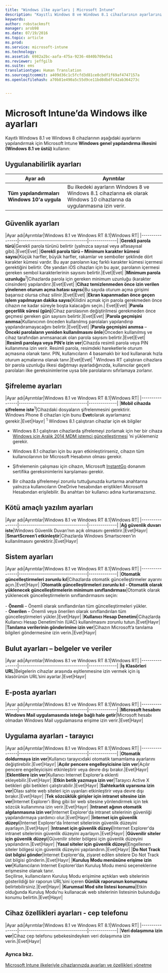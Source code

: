 ```yaml
---
title: "Windows ilke ayarları | Microsoft Intune"
description: "Kayıtlı Windows 8 ve Windows 8.1 cihazlarının ayarlarını yapılandırmak için Intune Windows genel yapılandırma ilkesini (Windows 8.1 ve üstü) kullanın."
keywords: 
author: robstackmsft
manager: arob98
ms.date: 07/19/2016
ms.topic: article
ms.prod: 
ms.service: microsoft-intune
ms.technology: 
ms.assetid: 6982a2bc-aafa-475a-9236-4840b709e5a1
ms.reviewer: jeffgilb
ms.suite: ems
translationtype: Human Translation
ms.sourcegitcommit: a409d36c1c5fcfd3d81ce0cbdf1f69af4747157a
ms.openlocfilehash: a70b81e490a5c55d9ce11bd8dbdfc42ab364273c


---
```


# Microsoft Intune’da Windows ilke ayarları
Kayıtlı Windows 8.1 ve Windows 8 cihazlarının aşağıdaki ayarlarını yapılandırmak için Microsoft Intune **Windows genel yapılandırma ilkesini (Windows 8.1 ve üstü)** kullanın:

## Uygulanabilirlik ayarları

|Ayar adı|Ayrıntılar|
|----------------|----------------------------------|
|**Tüm yapılandırmaları Windows 10'a uygula**|Bu ilkedeki ayarların Windows 8 ve Windows 8.1 cihazlarına ek olarak Windows 10 cihazlarına da uygulanmasına izin verir.|

## Güvenlik ayarları

|Ayar adı|Ayrıntılar|Windows 8.1 ve Windows RT 8.1|Windows RT|
|----------------|----------------------------------|--------------|
|**Gerekli parola türü**|Gerekli parola türünü belirtir (yalnızca sayısal veya alfasayısal gibi).|Evet|Evet|
|**Gerekli parola türü – Minimum karakter kümesi sayısı**|Küçük harfler, büyük harfler, rakamlar ve semboller şeklinde dört karakter kümesi vardır. Bu ayar parolanın kaç farklı karakter kümesi içermesi gerektiğini belirtir. Öte yandan iOS cihazları için bu ayar, parolanın içermesi gereken sembol karakterlerinin sayısını belirtir.|Evet|Evet|
|**Minimum parola uzunluğu**<sup>1</sup>|Cihazlarda parola için gereken minimum uzunluğu (karakter cinsinden) yapılandırır.|Evet|Evet|
|**Cihaz temizlenmeden önce izin verilen yinelenen oturum açma hatası sayısı**|Bu sayıda oturum açma girişimi başarısız olursa cihaz silinir.|Evet|Evet|
|**Ekran kapanmadan önce geçen işlem yapılmayan dakika sayısı**|Kilidini açmak için parola gerekmeden önce cihazın ne kadar süreyle boşta kalacağını seçin.| Evet|Evet|
|**Parola geçerlilik süresi (gün)**|Cihaz parolasının değiştirilmesi gerekmeden önce geçmesi gereken gün sayısını belirtir.|Evet|Evet|
|**Parola geçmişini anımsa**|Kullanıcının önceden kullanılmış parolaları yapılandırıp yapılandıramayacağını belirtir.|Evet|Evet|
|**Parola geçmişini anımsa** – **Önceki parolaların yeniden kullanılmasını önle**|Önceden kullanılmış ve cihaz tarafından anımsanacak olan parola sayısını belirtir.|Evet|Evet|
|**Resimli parolaya veya PIN’e izin ver**|Cihazda resimli parola veya PIN kullanımına izin verir. Resimli parola, resimdeki hareketlerle oturum açmasına olanak tanır. PIN, kullanıcıların 4 basamaklı bir kod kullanarak hızla oturum açmalarına olanak tanır.|Evet|Evet|
<sup>1</sup> Windows RT çalıştıran cihazlara bir parola uzunluğu ilkesi dağıtmayı ayarladığınızda, kullanıcılar geçerli parolaları ilke gereksinimlerine uysa bile parolalarını sıfırlamaya zorlanır.

## Şifreleme ayarları

|Ayar adı|Ayrıntılar|Windows 8.1 ve Windows RT 8.1|Windows RT|
|----------------|----------------------------------|--------------|
|**Mobil cihazda şifreleme iste**<sup>1</sup>|Cihazdaki dosyaların şifrelenmesini gerektirir.<br>Windows Phone 8 cihazları için bunu **Evet**olarak ayarlamanız gerekir.|Evet|Hayır|
<sup>1</sup> Windows 8.1 çalıştıran cihazlar için ek bilgiler

-   Windows 8.1 çalıştıran cihazlarda şifrelemeyi zorlamak için her bir cihaza [Windows için Aralık 2014 MDM istemci güncelleştirmesi](http://support.microsoft.com/kb/3013816) ’ni yüklemeniz gerekir.

-   Windows 8.1 cihazları için bu ayarı etkinleştirirseniz, cihazın tüm kullanıcılarının bir Microsoft Hesabının olması gerekir.

-   Şifrelemenin çalışması için cihazın, Microsoft [InstantGo](http://blogs.windows.com/bloggingwindows/2014/06/19/instantgo-a-better-way-to-sleep/) donanım sertifika gereksinimlerini karşılaması gerekir.

-   Bir cihazda şifrelemeyi zorunlu tuttuğunuzda kurtarma anahtarına yalnızca kullanıcıların OneDrive hesabından eriştikleri Microsoft Hesabından erişilebilir. Bu anahtarı bir kullanıcı adına kurtaramazsınız.

## Kötü amaçlı yazılım ayarları

|Ayar adı|Ayrıntılar|Windows 8.1 ve Windows RT 8.1|Windows RT|
|----------------|----------------------------------|--------------|
|**Ağ güvenlik duvarı iste**|Windows Güvenlik Duvarı’nın açık olmasını gerektirir.|Evet|Hayır|
|**SmartScreen’i etkinleştir**|Cihazlarda Windows Smartscreen'in kullanılmasını gerektirir.|Evet|Hayır|

## Sistem ayarları

|Ayar adı|Ayrıntılar|Windows 8.1 ve Windows RT 8.1|Windows RT|
|----------------|----------------------------------|--------------|
|**Otomatik güncelleştirmeleri zorunlu kıl**|Cihazlarda otomatik güncelleştirmeler ayarını açın.|Evet|Hayır|
|**Otomatik güncelleştirmeleri zorunlu kıl - Otomatik olarak yüklenecek güncelleştirmelerin minimum sınıflandırması**|Otomatik olarak yüklenecek güncelleştirmelerin sınıflandırmasını seçin:<br /><br />-   **Önemli** – Önemli olarak sınıflandırılan tüm güncelleştirmeleri yükler.<br />-   **Önerilen** – Önemli veya önerilen olarak sınıflandırılan tüm güncelleştirmeleri yükler.|Evet|Hayır|
|**Kullanıcı Hesap Denetimi**|Cihazlarda Kullanıcı Hesap Denetimi’nin (UAC) kullanılmasını zorunlu tutun.|Evet|Hayır|
|**Tanılama verilerinin gönderimine izin ver**|Cihazın Microsoft’a tanılama bilgileri göndermesine izin verin.|Evet|Hayır|


## Bulut ayarları – belgeler ve veriler

|Ayar adı|Ayrıntılar|Windows 8.1 ve Windows RT 8.1|Windows RT|
|----------------|----------------------------------|--------------|
|**İş Klasörleri URL**|Belgelerin cihazlar arasında eşitlenmesine izin vermek için iş klasörünün URL’sini ayarlar.|Evet|Hayır|

## E-posta ayarları

|Ayar adı|Ayrıntılar|Windows 8.1 ve Windows RT 8.1|Windows RT|
|----------------|----------------------------------|--------------|
|**Microsoft hesabını Windows Mail uygulamasında isteğe bağlı hale getir**|Microsoft hesabı olmadan Windows Mail uygulamasına erişime izin verir.|Evet|Hayır|

## Uygulama ayarları - tarayıcı

|Ayar adı|Ayrıntılar|Windows 8.1 ve Windows RT 8.1|Windows RT|
|----------------|----------------------------------|--------------|
|**Otomatik doldurmaya izin ver**|Kullanıcı tarayıcıdaki otomatik tamamlama ayarlarını değiştirebilir.|Evet|Hayır|
|**Açılır pencere engelleyicisine izin ver**|Açılır pencere engelleyicisini etkinleştirir veya devre dışı bırakır.|Evet|Hayır|
|**Eklentilere izin ver**|Kullanıcı Internet Explorer’a eklenti ekleyebilir.|Evet|Hayır|
|**Etkin betik yazmaya izin ver**|Tarayıcı Active X betikleri gibi betikleri çalıştırabilir.|Evet|Hayır|
|**Sahtekarlık uyarısına izin ver**|Olası sahte web siteleri için uyarıları etkinleştirir veya devre dışı bırakır.|Evet|Hayır|
|**Tek sözcüklük girişler için intranet sitesine izin ver**|Internet Explorer’ı Bing gibi bir web sitesine yönlendirmek için tek sözcük kullanımına izin verir.|Evet|Hayır|
|**Intranet ağının otomatik algılanmasına izin ver**|Internet Explorer'da intranet sitelerinin güvenliği yapılandırmaya yardımcı olur.|Evet|Hayır|
|**İnternet için güvenlik düzeyi**|Internet Explorer'da İnternet sitelerinin güvenlik düzeyini ayarlayın.|Evet|Hayır|
|**Intranet için güvenlik düzeyi**|Internet Explorer'da intranet sitelerinin güvenlik düzeyini ayarlayın.|Evet|Hayır|
|**Güvenilir siteler için güvenlik düzeyi**|Güvenilir siteler bölgesi için güvenlik düzeyini yapılandırın.|Evet|Hayır|
|**Yasal siteler için güvenlik düzeyi**|Engellenen siteler bölgesi için güvenlik düzeyini yapılandırın.|Evet|Hayır|
|**Do Not Track üst bilgisi gönder**|Internet Explorer’da, ziyaret edilen sitelere Do Not Track üst bilgisi gönderin.|Evet|Hayır|
|**Kuruluş Modu menüsüne erişime izin ver**|Kullanıcıların Internet Explorer’dan Kuruluş Modu menü seçeneklerine erişmesine olanak tanır.<br>Seçilirse, kullanıcıların Kuruluş Modu erişimine açtıkları web sitelerinin gösterildiği bir raporun URL’sini içeren **Günlük raporunun konumunu** belirtebilirsiniz.|Evet|Hayır|
|**Kurumsal Mod site listesi konumu**|Etkin olduğunda Kuruluş Modu’nu kullanacak web sitelerinin listesinin bulunduğu konumu belirtin.|Evet|Hayır|

## Cihaz özellikleri ayarları - cep telefonu

|Ayar adı|Ayrıntılar|Windows 8.1 ve Windows RT 8.1|Windows RT|
|----------------|----------------------------------|--------------|
|**Veri dolaşımına izin ver**|Cihaz cep telefonu şebekesindeyken veri dolaşımına izin verin.|Evet|Hayır|



### Ayrıca bkz.
[Microsoft Intune ilkeleriyle cihazlarınızda ayarları ve özellikleri yönetme](manage-settings-and-features-on-your-devices-with-microsoft-intune-policies.md)




<!--HONumber=Jul16_HO3-->


